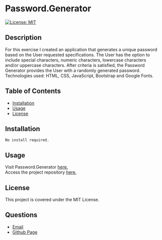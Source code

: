 
# Password.Generator

[![License: MIT](https://img.shields.io/badge/License-MIT-yellow.svg)](https://opensource.org/licenses/MIT)
      
     
## Description

For this exercise I created an application that generates a unique password based on the User requested specifications.  The User has the option to include special characters, numeric characters, lowercase characters and/or uppercase characters.  After criteria is satisfied, the Password Generator provides the User with a randomly generated password.  Technologies used: HTML, CSS, JavaScript, Bootstrap and Google Fonts.

## Table of Contents
 
* [Installation](#installation)
* [Usage](#usage)
* [License](#license)
 
## Installation
```
No install required.
``` 

## Usage
Visit Password.Generator [here.](https://lee-amber-alex.github.io/Password.Generator/)  
Access the project repository [here.](https://github.com/lee-amber-alex/Password.Generator)  

## License
This project is covered under the MIT License.
 
## Questions
- [Email](lee.amber.alex@gmail.com)
- [Github Page](https://github.com/lee-amber-alex)
 
